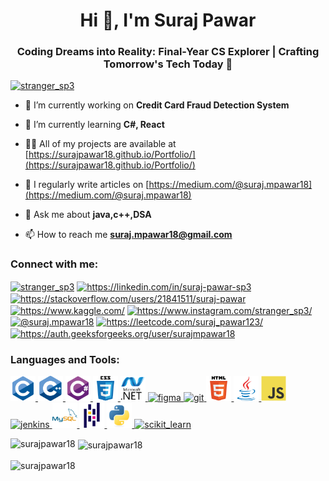 <h1 align="center">Hi 👋, I'm Suraj Pawar</h1>
<h3 align="center">Coding Dreams into Reality: Final-Year CS Explorer | Crafting Tomorrow's Tech Today 🚀</h3>

<p align="left"> <a href="https://twitter.com/stranger_sp3" target="blank"><img src="https://img.shields.io/twitter/follow/stranger_sp3?logo=twitter&style=for-the-badge" alt="stranger_sp3" /></a> </p>

- 🔭 I’m currently working on **Credit Card Fraud Detection System**

- 🌱 I’m currently learning **C#, React**

- 👨‍💻 All of my projects are available at [https://surajpawar18.github.io/Portfolio/](https://surajpawar18.github.io/Portfolio/)

- 📝 I regularly write articles on [https://medium.com/@suraj.mpawar18](https://medium.com/@suraj.mpawar18)

- 💬 Ask me about **java,c++,DSA**

- 📫 How to reach me **suraj.mpawar18@gmail.com**

<h3 align="left">Connect with me:</h3>
<p align="left">
<a href="https://twitter.com/stranger_sp3" target="blank"><img align="center" src="https://raw.githubusercontent.com/rahuldkjain/github-profile-readme-generator/master/src/images/icons/Social/twitter.svg" alt="stranger_sp3" height="30" width="40" /></a>
<a href="https://linkedin.com/in/https://linkedin.com/in/suraj-pawar-sp3" target="blank"><img align="center" src="https://raw.githubusercontent.com/rahuldkjain/github-profile-readme-generator/master/src/images/icons/Social/linked-in-alt.svg" alt="https://linkedin.com/in/suraj-pawar-sp3" height="30" width="40" /></a>
<a href="https://stackoverflow.com/users/https://stackoverflow.com/users/21841511/suraj-pawar" target="blank"><img align="center" src="https://raw.githubusercontent.com/rahuldkjain/github-profile-readme-generator/master/src/images/icons/Social/stack-overflow.svg" alt="https://stackoverflow.com/users/21841511/suraj-pawar" height="30" width="40" /></a>
<a href="https://kaggle.com/https://www.kaggle.com/" target="blank"><img align="center" src="https://raw.githubusercontent.com/rahuldkjain/github-profile-readme-generator/master/src/images/icons/Social/kaggle.svg" alt="https://www.kaggle.com/" height="30" width="40" /></a>
<a href="https://instagram.com/https://www.instagram.com/stranger_sp3/" target="blank"><img align="center" src="https://raw.githubusercontent.com/rahuldkjain/github-profile-readme-generator/master/src/images/icons/Social/instagram.svg" alt="https://www.instagram.com/stranger_sp3/" height="30" width="40" /></a>
<a href="https://medium.com/@suraj.mpawar18" target="blank"><img align="center" src="https://raw.githubusercontent.com/rahuldkjain/github-profile-readme-generator/master/src/images/icons/Social/medium.svg" alt="@suraj.mpawar18" height="30" width="40" /></a>
<a href="https://www.leetcode.com/https://leetcode.com/suraj_pawar123/" target="blank"><img align="center" src="https://raw.githubusercontent.com/rahuldkjain/github-profile-readme-generator/master/src/images/icons/Social/leet-code.svg" alt="https://leetcode.com/suraj_pawar123/" height="30" width="40" /></a>
<a href="https://auth.geeksforgeeks.org/user/https://auth.geeksforgeeks.org/user/surajmpawar18" target="blank"><img align="center" src="https://raw.githubusercontent.com/rahuldkjain/github-profile-readme-generator/master/src/images/icons/Social/geeks-for-geeks.svg" alt="https://auth.geeksforgeeks.org/user/surajmpawar18" height="30" width="40" /></a>
</p>

<h3 align="left">Languages and Tools:</h3>
<p align="left"> <a href="https://www.cprogramming.com/" target="_blank" rel="noreferrer"> <img src="https://raw.githubusercontent.com/devicons/devicon/master/icons/c/c-original.svg" alt="c" width="40" height="40"/> </a> <a href="https://www.w3schools.com/cpp/" target="_blank" rel="noreferrer"> <img src="https://raw.githubusercontent.com/devicons/devicon/master/icons/cplusplus/cplusplus-original.svg" alt="cplusplus" width="40" height="40"/> </a> <a href="https://www.w3schools.com/cs/" target="_blank" rel="noreferrer"> <img src="https://raw.githubusercontent.com/devicons/devicon/master/icons/csharp/csharp-original.svg" alt="csharp" width="40" height="40"/> </a> <a href="https://www.w3schools.com/css/" target="_blank" rel="noreferrer"> <img src="https://raw.githubusercontent.com/devicons/devicon/master/icons/css3/css3-original-wordmark.svg" alt="css3" width="40" height="40"/> </a> <a href="https://dotnet.microsoft.com/" target="_blank" rel="noreferrer"> <img src="https://raw.githubusercontent.com/devicons/devicon/master/icons/dot-net/dot-net-original-wordmark.svg" alt="dotnet" width="40" height="40"/> </a> <a href="https://www.figma.com/" target="_blank" rel="noreferrer"> <img src="https://www.vectorlogo.zone/logos/figma/figma-icon.svg" alt="figma" width="40" height="40"/> </a> <a href="https://git-scm.com/" target="_blank" rel="noreferrer"> <img src="https://www.vectorlogo.zone/logos/git-scm/git-scm-icon.svg" alt="git" width="40" height="40"/> </a> <a href="https://www.w3.org/html/" target="_blank" rel="noreferrer"> <img src="https://raw.githubusercontent.com/devicons/devicon/master/icons/html5/html5-original-wordmark.svg" alt="html5" width="40" height="40"/> </a> <a href="https://www.java.com" target="_blank" rel="noreferrer"> <img src="https://raw.githubusercontent.com/devicons/devicon/master/icons/java/java-original.svg" alt="java" width="40" height="40"/> </a> <a href="https://developer.mozilla.org/en-US/docs/Web/JavaScript" target="_blank" rel="noreferrer"> <img src="https://raw.githubusercontent.com/devicons/devicon/master/icons/javascript/javascript-original.svg" alt="javascript" width="40" height="40"/> </a> <a href="https://www.jenkins.io" target="_blank" rel="noreferrer"> <img src="https://www.vectorlogo.zone/logos/jenkins/jenkins-icon.svg" alt="jenkins" width="40" height="40"/> </a> <a href="https://www.mysql.com/" target="_blank" rel="noreferrer"> <img src="https://raw.githubusercontent.com/devicons/devicon/master/icons/mysql/mysql-original-wordmark.svg" alt="mysql" width="40" height="40"/> </a> <a href="https://pandas.pydata.org/" target="_blank" rel="noreferrer"> <img src="https://raw.githubusercontent.com/devicons/devicon/2ae2a900d2f041da66e950e4d48052658d850630/icons/pandas/pandas-original.svg" alt="pandas" width="40" height="40"/> </a> <a href="https://www.python.org" target="_blank" rel="noreferrer"> <img src="https://raw.githubusercontent.com/devicons/devicon/master/icons/python/python-original.svg" alt="python" width="40" height="40"/> </a> <a href="https://scikit-learn.org/" target="_blank" rel="noreferrer"> <img src="https://upload.wikimedia.org/wikipedia/commons/0/05/Scikit_learn_logo_small.svg" alt="scikit_learn" width="40" height="40"/> </a> </p>

<p><img align="left" src="https://github-readme-stats.vercel.app/api/top-langs?username=surajpawar18&show_icons=true&locale=en&layout=compact" alt="surajpawar18" /></p>

<p>&nbsp;<img align="center" src="https://github-readme-stats.vercel.app/api?username=surajpawar18&show_icons=true&locale=en" alt="surajpawar18" /></p>

<p><img align="center" src="https://github-readme-streak-stats.herokuapp.com/?user=surajpawar18&" alt="surajpawar18" /></p>

